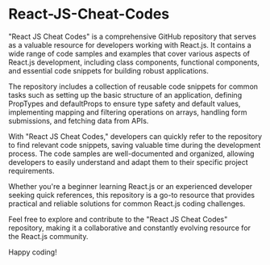 # React-JS-Cheat-Codes
"React JS Cheat Codes" is a comprehensive GitHub repository that serves as a valuable resource for developers working with React.js. It contains a wide range of code samples and examples that cover various aspects of React.js development, including class components, functional components, and essential code snippets for building robust applications.

The repository includes a collection of reusable code snippets for common tasks such as setting up the basic structure of an application, defining PropTypes and defaultProps to ensure type safety and default values, implementing mapping and filtering operations on arrays, handling form submissions, and fetching data from APIs.

With "React JS Cheat Codes," developers can quickly refer to the repository to find relevant code snippets, saving valuable time during the development process. The code samples are well-documented and organized, allowing developers to easily understand and adapt them to their specific project requirements.

Whether you're a beginner learning React.js or an experienced developer seeking quick references, this repository is a go-to resource that provides practical and reliable solutions for common React.js coding challenges.

Feel free to explore and contribute to the "React JS Cheat Codes" repository, making it a collaborative and constantly evolving resource for the React.js community.

Happy coding!
